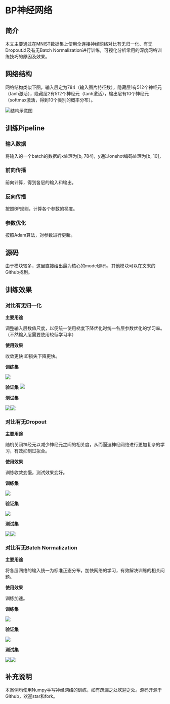 # BP神经网络


## 简介
本文主要通过在MNIST数据集上使用全连接神经网络对比有无归一化、有无Dropout以及有无Batch Normalization进行训练，可视化分析常用的深度网络训练技巧的原因及效果。


## 网络结构
网络结构类似下图，输入层定为784（输入图片特征数），隐藏层1有512个神经元（tanh激活），隐藏层2有512个神经元（tanh激活），输出层有10个神经元（softmax激活，得到10个类别的概率分布）。

![结构示意图](./assets/NN.png)


## 训练Pipeline
### 输入数据
将输入的一个batch的数据的x处理为[b, 784]，y通过onehot编码处理为[b, 10]，
### 前向传播
前向计算，得到各层的输入和输出。
### 反向传播
按照BP规则，计算各个参数的梯度。
### 参数优化
按照Adam算法，对参数进行更新。


## 源码
由于模块较多，这里直接给出最为核心的model源码，其他模块可以在文末的Github找到。


## 训练效果
### 对比有无归一化
**主要用途**

调整输入层数值尺度，以便统一使用梯度下降优化时统一各层参数优化的学习率。（不然输入层需要使用较低学习率）

**使用效果**

收敛更快 即损失下降更快。

**训练集**

![](scripts/results/sacle%20and%20no%20scale%20training%20loss.png)

**验证集**
![](scripts/results/scale%20an%20no%20scale%20validation%20loss.png)

**测试集**

![](scripts/results/scale_cm,%20acc%200.996.png)![](scripts/results/no_scale_cm,%20acc%200.993.png)

### 对比有无Dropout
**主要用途**

随机关闭神经元以减少神经元之间的相关度，从而逼迫神经网络进行更加复杂的学习，有效抑制过拟合。

**使用效果**

训练收敛变慢，测试效果变好。

**训练集**

![](scripts/results/dropout%20and%20no%20dropout%20training%20loss.png)

**验证集**

![](scripts/results/dropout%20an%20no%20dropout%20validation%20loss.png)

**测试集**

![](scripts/results/dropout_cm,%20acc%200.994.png)![](scripts/results/no_dropout_cm,%20acc%200.997.png)

### 对比有无Batch Normalization
**主要用途**

将各层网络的输入统一为标准正态分布，加快网络的学习，有效解决训练的相关问题。

**使用效果**

训练加速。

**训练集**

![](scripts/results/bn%20and%20no%20bn%20training%20loss.png)

**验证集**

![](scripts/results/bn%20and%20no%20bn%20validation%20loss.png)

**测试集**

![](scripts/results/bn_cm,%20acc%200.942.png)![](scripts/results/no_bn_cm,%20acc%200.925.png)


## 补充说明
本案例均使用Numpy手写神经网络的训练，如有疏漏之处欢迎之处。源码开源于Github，欢迎star和fork。